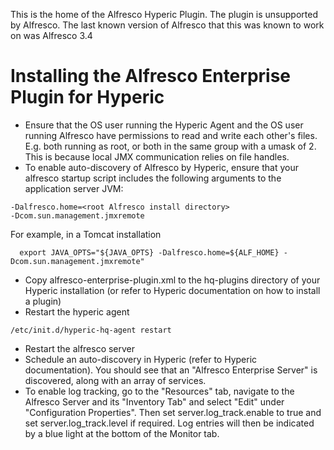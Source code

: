 This is the home of the Alfresco Hyperic Plugin. The plugin is unsupported by Alfresco. The last known version of Alfresco that this was known to work on was Alfresco 3.4

# Installing the Alfresco Enterprise Plugin for Hyperic

* Ensure that the OS user running the Hyperic Agent and the OS user running Alfresco have permissions to read and write each other's files. E.g. both running as root, or both in the same group with a umask of 2. This is because local JMX communication relies on file handles.
* To enable auto-discovery of Alfresco by Hyperic, ensure that your alfresco startup script includes the following arguments to the application server JVM:
```
-Dalfresco.home=<root Alfresco install directory>
-Dcom.sun.management.jmxremote 
```

For example, in a Tomcat installation
```
  export JAVA_OPTS="${JAVA_OPTS} -Dalfresco.home=${ALF_HOME} -Dcom.sun.management.jmxremote"
```
* Copy alfresco-enterprise-plugin.xml to the hq-plugins directory of your Hyperic installation (or refer to Hyperic documentation on how to install a plugin)
* Restart the hyperic agent
```
/etc/init.d/hyperic-hq-agent restart 
```
* Restart the alfresco server
* Schedule an auto-discovery in Hyperic (refer to Hyperic documentation). You should see that an "Alfresco Enterprise Server" is discovered, along with an array of services.
* To enable log tracking, go to the "Resources" tab, navigate to the Alfresco Server and its "Inventory Tab" and select "Edit" under "Configuration Properties". Then set server.log_track.enable to true and set server.log_track.level if required. Log entries will then be indicated by a blue light at the bottom of the Monitor tab.

